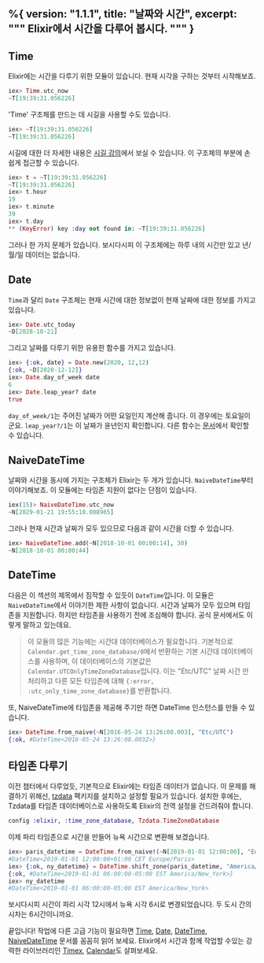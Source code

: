 %{
  version: "1.1.1",
  title: "날짜와 시간",
  excerpt: """
  Elixir에서 시간을 다루어 봅시다.
  """
}
---

## Time

Elixir에는 시간을 다루기 위한 모듈이 있습니다.
현재 시각을 구하는 것부터 시작해보죠.

```elixir
iex> Time.utc_now
~T[19:39:31.056226]
```

'Time' 구조체를 만드는 데 시길을 사용할 수도 있습니다.

```elixir
iex> ~T[19:39:31.056226]
~T[19:39:31.056226]
```

시길에 대한 더 자세한 내용은 [시길 강의](/ko/lessons/basics/sigils)에서 보실 수 있습니다.
이 구조체의 부분에 손쉽게 접근할 수 있습니다.

```elixir
iex> t = ~T[19:39:31.056226]
~T[19:39:31.056226]
iex> t.hour
19
iex> t.minute
39
iex> t.day
** (KeyError) key :day not found in: ~T[19:39:31.056226]
```

그러나 한 가지 문제가 있습니다. 보시다시피 이 구조체에는 하루 내의 시간만 있고 년/월/일 데이터는 없습니다.

## Date

`Time`과 달리 `Date` 구조체는 현재 시간에 대한 정보없이 현재 날짜에 대한 정보를 가지고 있습니다.

```elixir
iex> Date.utc_today
~D[2028-10-21]
```

그리고 날짜를 다루기 위한 유용한 함수를 가지고 있습니다.

```elixir
iex> {:ok, date} = Date.new(2020, 12,12)
{:ok, ~D[2020-12-12]}
iex> Date.day_of_week date
6
iex> Date.leap_year? date
true
```

`day_of_week/1`는 주어진 날짜가 어떤 요일인지 계산해 줍니다.
이 경우에는 토요일이군요.
`leap_year?/1`는 이 날짜가 윤년인지 확인합니다.
다른 함수는 [문서](https://hexdocs.pm/elixir/Date.html)에서 확인할 수 있습니다.

## NaiveDateTime

날짜와 시간을 동시에 가지는 구조체가 Elixir는 두 개가 있습니다.
`NaiveDateTime`부터 이야기해보죠.
이 모듈에는 타임존 지원이 없다는 단점이 있습니다.

```elixir
iex(15)> NaiveDateTime.utc_now
~N[2029-01-21 19:55:10.008965]
```

그러나 현재 시간과 날짜가 모두 있으므로 다음과 같이 시간을 더할 수 있습니다.

```elixir
iex> NaiveDateTime.add(~N[2018-10-01 00:00:14], 30)
~N[2018-10-01 00:00:44]
```

## DateTime

다음은 이 섹션의 제목에서 짐작할 수 있듯이 `DateTime`입니다.
이 모듈은 `NaiveDateTime`에서 이야기한 제한 사항이 없습니다. 시간과 날짜가 모두 있으며 타임존을 지원합니다.
하지만 타임존을 사용하기 전에 조심해야 합니다. 공식 문서에서도 이렇게 말하고 있는데요.

> 이 모듈의 많은 기능에는 시간대 데이터베이스가 필요합니다. 기본적으로 `Calendar.get_time_zone_database/0`에서 반환하는 기본 시간대 데이터베이스를 사용하며, 이 데이터베이스의 기본값은 `Calendar.UTCOnlyTimeZoneDatabase`입니다. 이는 "Etc/UTC" 날짜 시간 만 처리하고 다른 모든 타임존에 대해 `{:error, :utc_only_time_zone_database}`를 반환합니다.

또, NaiveDateTime에 타임존을 제공해 주기만 하면 DateTime 인스턴스를 만들 수 있습니다.

```elixir
iex> DateTime.from_naive(~N[2016-05-24 13:26:08.003], "Etc/UTC")
{:ok, #DateTime<2016-05-24 13:26:08.003Z>}
```

## 타임존 다루기

이전 챕터에서 다루었듯, 기본적으로 Elixir에는 타임존 데이터가 없습니다.
이 문제를 해결하기 위해선, [tzdata](https://github.com/lau/tzdata) 팩키지를 설치하고 설정할 필요가 있습니다.
설치한 후에는, Tzdata를 타임존 데이터베이스로 사용하도록 Elixir의 전역 설정을 건드려줘야 합니다.

```elixir
config :elixir, :time_zone_database, Tzdata.TimeZoneDatabase
```

이제 파리 타임존으로 시간을 만들어 뉴욕 시간으로 변환해 보겠습니다.

```elixir
iex> paris_datetime = DateTime.from_naive!(~N[2019-01-01 12:00:00], "Europe/Paris")
#DateTime<2019-01-01 12:00:00+01:00 CET Europe/Paris>
iex> {:ok, ny_datetime} = DateTime.shift_zone(paris_datetime, "America/New_York")
{:ok, #DateTime<2019-01-01 06:00:00-05:00 EST America/New_York>}
iex> ny_datetime
#DateTime<2019-01-01 06:00:00-05:00 EST America/New_York>
```

보시다시피 시간이 파리 시각 12시에서 뉴욕 시각 6시로 변경되었습니다. 두 도시 간의 시차는 6시간이니까요.

끝입니다! 작업에 다른 고급 기능이 필요하면 [Time](https://hexdocs.pm/elixir/Time.html), [Date](https://hexdocs.pm/elixir/Date.html), [DateTime](https://hexdocs.pm/elixir/DateTime.html), [NaiveDateTime](https://hexdocs.pm/elixir/NaiveDateTime.html) 문서를 꼼꼼히 읽어 보세요.
Elixir에서 시간과 함께 작업할 수있는 강력한 라이브러리인 [Timex](https://github.com/bitwalker/timex), [Calendar](https://github.com/lau/calendar)도 살펴보세요.
